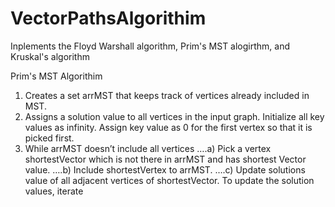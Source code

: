 ﻿# VectorPathsAlgorithim

Inplements the Floyd Warshall algorithm, Prim's MST alogirthm, and Kruskal's algorithm

Prim's MST Algorithim
  1) Creates a set arrMST that keeps track of vertices already included in MST. 
  2) Assigns a solution value to all vertices in the input graph. Initialize all key values as infinity. Assign key value as 0 for the first vertex so that it is picked first. 
  3) While arrMST doesn’t include all vertices 
    ….a) Pick a vertex shortestVector which is not there in arrMST and has shortest Vector value. 
    ….b) Include shortestVertex to arrMST. 
    ….c) Update solutions value of all adjacent vertices of shortestVector. To update the solution values, iterate
